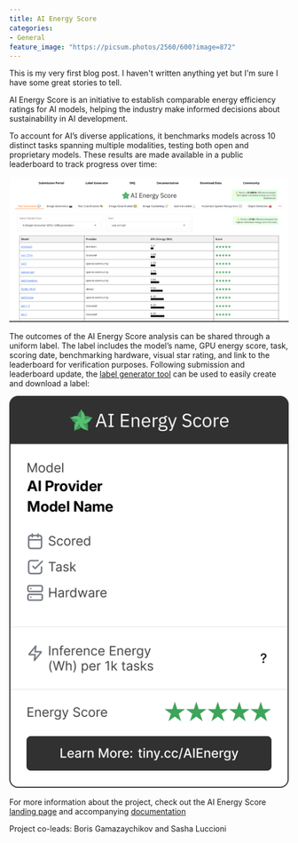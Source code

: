 ```yaml
---
title: AI Energy Score
categories:
- General
feature_image: "https://picsum.photos/2560/600?image=872"
---
```


This is my very first blog post. I haven't written anything yet but I'm sure I have some great stories to tell.


AI Energy Score is an initiative to establish comparable energy efficiency ratings for AI models, helping the industry make informed decisions about sustainability in AI development.

To account for AI’s diverse applications, it benchmarks models across 10 distinct tasks spanning multiple modalities, testing both open and proprietary models. These results are made available in a public leaderboard to track progress over time:

![leaderboard](https://github.com/SustainableAIHub/sustainableaihub.github.io/blob/main/assets/energy-score-leaderboard.png?raw=true)

The outcomes of the AI Energy Score analysis can be shared through a uniform label. The label includes the model’s name, GPU energy score, task, scoring date, benchmarking hardware, visual star rating, and link to the leaderboard for verification purposes. Following submission and leaderboard update, the [label generator tool](https://huggingface.co/spaces/AIEnergyScore/Label) can be used to easily create and download a label:

![label](https://raw.githubusercontent.com/huggingface/AIEnergyScore/main/Example.png)

For more information about the project, check out the AI Energy Score [landing page](https://huggingface.github.io/AIEnergyScore/#documentation) and accompanying [documentation](https://huggingface.github.io/AIEnergyScore/#documentation)


Project co-leads: Boris Gamazaychikov and Sasha Luccioni
